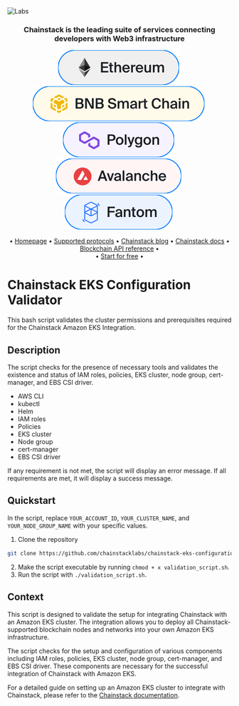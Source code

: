 <img width="1200" alt="Labs" src="https://user-images.githubusercontent.com/99700157/213291931-5a822628-5b8a-4768-980d-65f324985d32.png">

<p>
 <h3 align="center">Chainstack is the leading suite of services connecting developers with Web3 infrastructure</h3>
</p>

<p align="center">
  <a target="_blank" href="https://chainstack.com/build-better-with-ethereum/"><img src="https://github.com/soos3d/blockchain-badges/blob/main/protocols_badges/Ethereum.svg" /></a>&nbsp;  
  <a target="_blank" href="https://chainstack.com/build-better-with-bnb-smart-chain/"><img src="https://github.com/soos3d/blockchain-badges/blob/main/protocols_badges/BNB.svg" /></a>&nbsp;
  <a target="_blank" href="https://chainstack.com/build-better-with-polygon/"><img src="https://github.com/soos3d/blockchain-badges/blob/main/protocols_badges/Polygon.svg" /></a>&nbsp;
  <a target="_blank" href="https://chainstack.com/build-better-with-avalanche/"><img src="https://github.com/soos3d/blockchain-badges/blob/main/protocols_badges/Avalanche.svg" /></a>&nbsp;
  <a target="_blank" href="https://chainstack.com/build-better-with-fantom/"><img src="https://github.com/soos3d/blockchain-badges/blob/main/protocols_badges/Fantom.svg" /></a>&nbsp;
</p>

<p align="center">
  • <a target="_blank" href="https://chainstack.com/">Homepage</a> •
  <a target="_blank" href="https://chainstack.com/protocols/">Supported protocols</a> •
  <a target="_blank" href="https://chainstack.com/blog/">Chainstack blog</a> •
  <a target="_blank" href="https://docs.chainstack.com/quickstart/">Chainstack docs</a> •
  <a target="_blank" href="https://docs.chainstack.com/quickstart/">Blockchain API reference</a> • <br>
  • <a target="_blank" href="https://console.chainstack.com/user/account/create">Start for free</a> •
</p>

# Chainstack EKS Configuration Validator

This bash script validates the cluster permissions and prerequisites required for the Chainstack Amazon EKS Integration.

## Description

The script checks for the presence of necessary tools and validates the existence and status of IAM roles, policies, EKS cluster, node group, cert-manager, and EBS CSI driver.

- AWS CLI
- kubectl
- Helm
- IAM roles
- Policies
- EKS cluster
- Node group
- cert-manager
- EBS CSI driver

If any requirement is not met, the script will display an error message. If all requirements are met, it will display a success message.

## Quickstart

In the script, replace `YOUR_ACCOUNT_ID`, `YOUR_CLUSTER_NAME`, and `YOUR_NODE_GROUP_NAME` with your specific values.

1. Clone the repository

```sh
git clone https://github.com/chainstacklabs/chainstack-eks-configuration-validator.git
```

2. Make the script executable by running `chmod + x validation_script.sh`.
3. Run the script with `./validation_script.sh`.

## Context

This script is designed to validate the setup for integrating Chainstack with an Amazon EKS cluster. The integration allows you to deploy all Chainstack-supported blockchain nodes and networks into your own Amazon EKS infrastructure.

The script checks for the setup and configuration of various components including IAM roles, policies, EKS cluster, node group, cert-manager, and EBS CSI driver. These components are necessary for the successful integration of Chainstack with Amazon EKS.

For a detailed guide on setting up an Amazon EKS cluster to integrate with Chainstack, please refer to the [Chainstack documentation](https://support.chainstack.com/hc/en-us/articles/900004174426).
